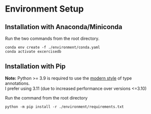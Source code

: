 # Environment Setup

## Installation with Anaconda/Miniconda

Run the two commands from the root directory.

```shell
conda env create -f ./environment/conda.yaml
conda activate excercisedb
```

## Installation with Pip
**Note:** Python >= 3.9 is required to use the [modern style](https://peps.python.org/pep-0585/) of type annotations.<br>
I prefer using 3.11 (due to increased performance over versions <=3.10)

Run the command from the root directory

```shell
python -m pip install -r ./environment/requirements.txt
```



